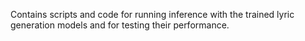 Contains scripts and code for running inference with the trained lyric generation models and for testing their performance.